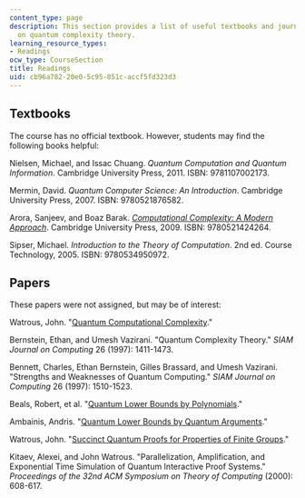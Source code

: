```yaml
---
content_type: page
description: This section provides a list of useful textbooks and journal articles
  on quantum complexity theory.
learning_resource_types:
- Readings
ocw_type: CourseSection
title: Readings
uid: cb96a782-20e0-5c95-851c-accf5fd323d3
---
```


Textbooks
---------

The course has no official textbook. However, students may find the following books helpful:

Nielsen, Michael, and Issac Chuang. _Quantum Computation and Quantum Information_. Cambridge University Press, 2011. ISBN: 9781107002173.

Mermin, David. _Quantum Computer Science: An Introduction_. Cambridge University Press, 2007. ISBN: 9780521876582.

Arora, Sanjeev, and Boaz Barak. [_Computational Complexity: A Modern Approach_](http://www.cs.princeton.edu/theory/complexity/). Cambridge University Press, 2009. ISBN: 9780521424264.

Sipser, Michael. _Introduction to the Theory of Computation_. 2nd ed. Course Technology, 2005. ISBN: 9780534950972.

Papers
------

These papers were not assigned, but may be of interest:

Watrous, John. "[Quantum Computational Complexity](http://arxiv.org/abs/0804.3401)."

Bernstein, Ethan, and Umesh Vazirani. "Quantum Complexity Theory." _SIAM Journal on Computing_ 26 (1997): 1411-1473.

Bennett, Charles, Ethan Bernstein, Gilles Brassard, and Umesh Vazirani. "Strengths and Weaknesses of Quantum Computing." _SIAM Journal on Computing_ 26 (1997): 1510-1523.

Beals, Robert, et al. "[Quantum Lower Bounds by Polynomials](http://arxiv.org/abs/quant-ph/9802049)."

Ambainis, Andris. "[Quantum Lower Bounds by Quantum Arguments](http://arxiv.org/abs/quant-ph/0002066)."

Watrous, John. "[Succinct Quantum Proofs for Properties of Finite Groups](http://arxiv.org/abs/cs/0009002)."

Kitaev, Alexei, and John Watrous. "Parallelization, Amplification, and Exponential Time Simulation of Quantum Interactive Proof Systems." _Proceedings of the 32nd ACM Symposium on Theory of Computing_ (2000): 608-617.